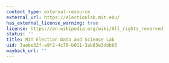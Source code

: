 ```yaml
---
content_type: external-resource
external_url: https://electionlab.mit.edu/
has_external_license_warning: true
license: https://en.wikipedia.org/wiki/All_rights_reserved
status: ''
title: MIT Election Data and Science Lab
uid: 3aebe32f-a9f2-4c76-b011-3ab83e3dbbb5
wayback_url: ''
---
```


